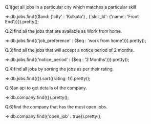 Q.1)get all jobs in a particular city which matches a particular skill

=> db.jobs.find({$and: {'city' : 'Kolkata'} , {'skill_Id': {'name': 'Front End'}}}).pretty();

Q.2)find all the jobs that are available as Work from home.

=> db.jobs.find({'job_preference' : {$eq : 'work from home'}}).pretty();

Q.3)find all the jobs that will accept a notice period of 2 months.

=> db.jobs.find({'notice_period' : {$eq : '2 Months'}}).pretty();

Q.4)find all jobs by sorting the jobs as per their rating.

=> db.jobs.find({}).sort({rating: 1}).pretty();

Q.5)an api to get details of the company.

=> db.company.find({}).pretty();

Q.6)find the company that has the most open jobs.

=> db.company.find({'open_job' : true}).pretty();
